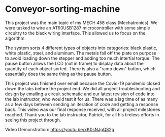 # Conveyor-sorting-machine

This project was the main topic of my MECH 458 class (Mechatronics). We were tasked to wire an AT90USB1287 microcontroller with some simple circuitry to the black wiring interface. This allowed us to focus on the algorithm. 

The system sorts 4 different types of objects into categories: black plastic, white plastic, steel, and aluminum. The metals fall off the plate on purpose to avoid loading down the stepper and adding too much intertial torque. The pause button allows the LCD (not in frame) to display data about the quantity of each object sorted. There is also a "ramp down" button, which essentially does the same thing as the pause button.

This project was finished over email because the Covid-19 pandemic closed down the labs before the project end. We did all project troubleshooting and design by emailing a circuit schematic and our latest revision of code into the lab instructor, who would test it for us. There was a lag time of as many as a few days between sending an iteration of code and getting a response back. 
This video was our final response received, with all project milestones reached. Thank you to the lab instructor, Patrick, for all his tireless efforts in seeing this project through.

Video Demonstration: https://youtu.be/xK0sNJgQ82g
